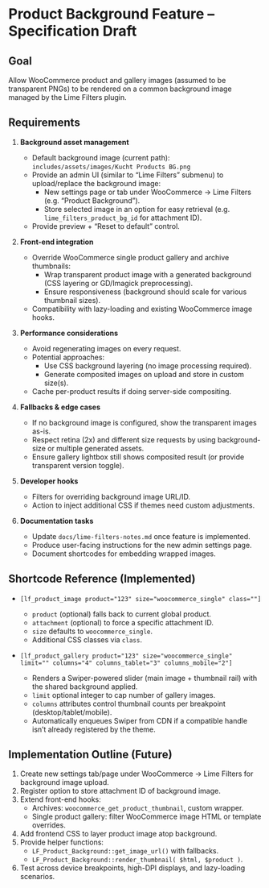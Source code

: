 # Product Background Feature – Specification Draft

## Goal
Allow WooCommerce product and gallery images (assumed to be transparent PNGs) to be rendered on a common background image managed by the Lime Filters plugin.

## Requirements
1. **Background asset management**
   - Default background image (current path):  
     `includes/assets/images/Kucht Products BG.png`
   - Provide an admin UI (similar to “Lime Filters” submenu) to upload/replace the background image:
     - New settings page or tab under WooCommerce → Lime Filters (e.g. “Product Background”).
     - Store selected image in an option for easy retrieval (e.g. `lime_filters_product_bg_id` for attachment ID).
   - Provide preview + “Reset to default” control.

2. **Front-end integration**
   - Override WooCommerce single product gallery and archive thumbnails:
     - Wrap transparent product image with a generated background (CSS layering or GD/Imagick preprocessing).
     - Ensure responsiveness (background should scale for various thumbnail sizes).
   - Compatibility with lazy-loading and existing WooCommerce image hooks.

3. **Performance considerations**
   - Avoid regenerating images on every request.
   - Potential approaches:
     - Use CSS background layering (no image processing required).
     - Generate composited images on upload and store in custom size(s).
   - Cache per-product results if doing server-side compositing.

4. **Fallbacks & edge cases**
   - If no background image is configured, show the transparent images as-is.
   - Respect retina (2x) and different size requests by using background-size or multiple generated assets.
   - Ensure gallery lightbox still shows composited result (or provide transparent version toggle).

5. **Developer hooks**
   - Filters for overriding background image URL/ID.
   - Action to inject additional CSS if themes need custom adjustments.

6. **Documentation tasks**
   - Update `docs/lime-filters-notes.md` once feature is implemented.
   - Produce user-facing instructions for the new admin settings page.
   - Document shortcodes for embedding wrapped images.

## Shortcode Reference (Implemented)
- `[lf_product_image product="123" size="woocommerce_single" class=""]`
  - `product` (optional) falls back to current global product.
  - `attachment` (optional) to force a specific attachment ID.
  - `size` defaults to `woocommerce_single`.
  - Additional CSS classes via `class`.

- `[lf_product_gallery product="123" size="woocommerce_single" limit="" columns="4" columns_tablet="3" columns_mobile="2"]`
  - Renders a Swiper-powered slider (main image + thumbnail rail) with the shared background applied.
  - `limit` optional integer to cap number of gallery images.
  - `columns` attributes control thumbnail counts per breakpoint (desktop/tablet/mobile).
  - Automatically enqueues Swiper from CDN if a compatible handle isn’t already registered by the theme.

## Implementation Outline (Future)
1. Create new settings tab/page under WooCommerce → Lime Filters for background image upload.
2. Register option to store attachment ID of background image.
3. Extend front-end hooks:
   - Archives: `woocommerce_get_product_thumbnail`, custom wrapper.
   - Single product gallery: filter WooCommerce image HTML or template overrides.
4. Add frontend CSS to layer product image atop background.
5. Provide helper functions:
   - `LF_Product_Background::get_image_url()` with fallbacks.
   - `LF_Product_Background::render_thumbnail( $html, $product )`.
6. Test across device breakpoints, high-DPI displays, and lazy-loading scenarios.
